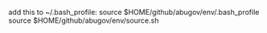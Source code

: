 add this to ~/.bash_profile:
source $HOME/github/abugov/env/.bash_profile
source $HOME/github/abugov/env/source.sh
